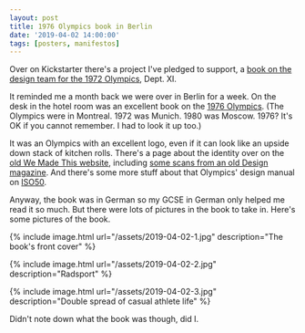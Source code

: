 ```yaml
---
layout: post
title: 1976 Olympics book in Berlin
date: '2019-04-02 14:00:00'
tags: [posters, manifestos]
---
```

Over on Kickstarter there's a project I've pledged to support, a [book on the design team for the 1972 Olympics](https://www.kickstarter.com/projects/munich72/munich-72-the-visual-output-of-otl-aichers-dept-xi/description), Dept. XI.

It reminded me a month back we were over in Berlin for a week. On the desk in the hotel room was an excellent book on the [1976 Olympics](https://en.wikipedia.org/wiki/1976_Summer_Olympics). (The Olympics were in Montreal. 1972 was Munich. 1980 was Moscow. 1976? It's OK if you cannot remember. I had to look it up too.)

It was an Olympics with an excellent logo, even if it can look like an upside down stack of kitchen rolls. There's a page about the identity over on the [old We Made This website](https://wemadethis.typepad.com/we_made_this/2007/07/1976-olympic-lo.html), including [some scans from an old Design magazine](http://wemadethis.typepad.com/we_made_this/montreal-olympics-1976.html). And there's some more stuff about that Olympics' design manual on [ISO50](http://blog.iso50.com/29247/1976-olympics-graphics-manual/).

Anyway, the book was in German so my GCSE in German only helped me read it so much. But there were lots of pictures in the book to take in. Here's some pictures of the book.

{% include image.html url="/assets/2019-04-02-1.jpg" description="The book's front cover" %}

{% include image.html url="/assets/2019-04-02-2.jpg" description="Radsport" %}

{% include image.html url="/assets/2019-04-02-3.jpg" description="Double spread of casual athlete life" %}

Didn't note down what the book was though, did I.
